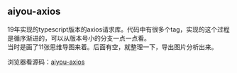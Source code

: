 ## aiyou-axios

19年实现的typescript版本的axios请求库。代码中有很多个tag，实现的这个过程是循序渐进的，可以从版本号小的分支一点一点看。  
当时是画了11张思维导图来着。后面有空，就整理一下，导出图片分析出来。

浏览器看源码：[aiyou-axios](https://github1s.com/aiyoudiao/aiyou-axios)
